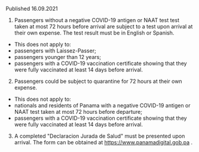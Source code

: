 Published 16.09.2021
1. Passengers without a negative COVID-19 antigen or NAAT test test taken at most 72 hours before arrival are subject to a test upon arrival at their own expense. The test result must be in English or Spanish.
- This does not apply to:
- passengers with Laissez-Passer;
- passengers younger than 12 years;
- passengers with a COVID-19 vaccination certificate showing that they were fully vaccinated at least 14 days before arrival.
2. Passengers could be subject to quarantine for 72 hours at their own expense.
- This does not apply to:
- nationals and residents of Panama with a negative COVID-19 antigen or NAAT test taken at most 72 hours before departure;
- passengers with a COVID-19 vaccination certificate showing that they were fully vaccinated at least 14 days before arrival.
3. A completed "Declaracion Jurada de Salud" must be presented upon arrival. The form can be obtained at <a href="https://www.panamadigital.gob.pa">https://www.panamadigital.gob.pa</a> .